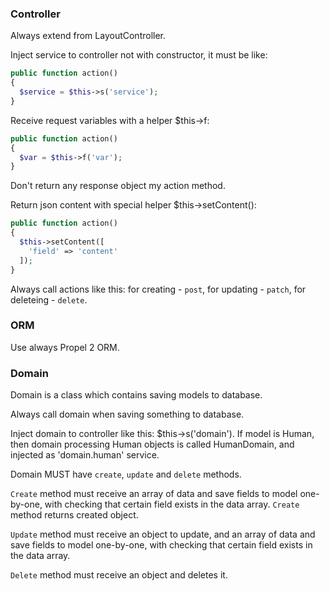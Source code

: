 ### Controller

Always extend from LayoutController.

Inject service to controller not with constructor, it must be like:

```php
public function action()
{
  $service = $this->s('service');
}
```

Receive request variables with a helper $this->f:

```php
public function action()
{
  $var = $this->f('var');
}
```

Don't return any response object my action method.

Return json content with special helper $this->setContent():

```php
public function action()
{
  $this->setContent([
    'field' => 'content'
  ]);
}
```

Always call actions like this: for creating - `post`, for updating - `patch`, for deleteing - `delete`.

### ORM

Use always Propel 2 ORM.

### Domain

Domain is a class which contains saving models to database.

Always call domain when saving something to database.

Inject domain to controller like this: $this->s('domain'). If model is Human, then domain processing Human objects is called HumanDomain, and injected as 'domain.human' service.

Domain MUST have `create`, `update` and `delete` methods.

`Create` method must receive an array of data and save fields to model one-by-one, with checking that certain field exists in the data array. `Create` method returns created object.

`Update` method must receive an object to update, and an array of data and save fields to model one-by-one, with checking that certain field exists in the data array.

`Delete` method must receive an object and deletes it.

